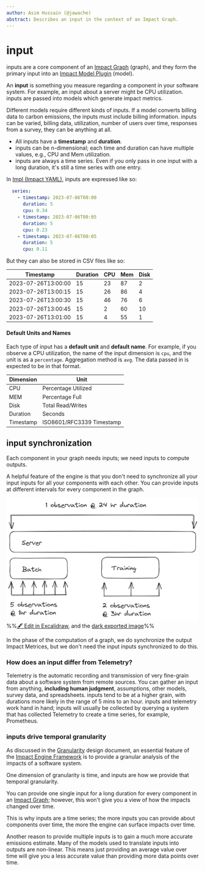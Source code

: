 ```yaml
---
author: Asim Hussain (@jawache)
abstract: Describes an input in the context of an Impact Graph.
---
```


# input

inputs are a core component of an [Impact Graph](Impact%20Graph.md) (graph), and they form the primary input into an [Impact Model Plugin](Impact%20Model%20Plugin.md) (model).

An **input** is something you measure regarding a component in your software system. For example, an input about a server might be CPU utilization. inputs are passed into models which generate impact metrics.

Different models require different kinds of inputs. If a model converts billing data to carbon emissions, the inputs must include billing information. inputs can be varied, billing data, utilization, number of users over time, responses from a survey, they can be anything at all.

- All inputs have a **timestamp** and **duration**.
- inputs can be n-dimensional; each time and duration can have multiple values, e.g., CPU and Mem utilization.
- inputs are always a time series. Even if you only pass in one input with a long duration, it's still a time series with one entry.

In [Impl (Impact YAML)](Impl%20(Impact%20YAML).md), inputs are expressed like so:

```yaml
  series:      
	- timestamp: 2023-07-06T00:00
	  duration: 5
	  cpu: 0.34
	- timestamp: 2023-07-06T00:05
	  duration: 5
	  cpu: 0.23
	- timestamp: 2023-07-06T00:05
	  duration: 5
	  cpu: 0.11
```

But they can also be stored in CSV files like so:

| Timestamp           | Duration | CPU | Mem | Disk |
| ------------------- | -------- | --- | --- | ---- |
| 2023-07-26T13:00:00 | 15       | 23  | 87  | 2    |
| 2023-07-26T13:00:15 | 15       | 26  | 86  | 4    |
| 2023-07-26T13:00:30 | 15       | 46  | 76  | 6    |
| 2023-07-26T13:00:45 | 15       | 2   | 60  | 10   |
| 2023-07-26T13:01:00 | 15       | 4   | 55  | 1    |

#### Default Units and Names

Each type of input has a **default unit** and **default name**. For example, if you observe a CPU utilization, the name of the input dimension is `cpu`, and the unit is as a `percentage`. Aggregation method is `avg`. The data passed in is expected to be in that format.


| Dimension | Unit                      |
| --------- | ------------------------- |
| CPU       | Percentage Utilized       |
| MEM       | Percentage Full           |
| Disk      | Total Read/Writes         |
| Duration  | Seconds                   |
| Timestamp | ISO8601/RFC3339 Timestamp |



## input synchronization

Each component in your graph needs inputs; we need inputs to compute outputs.

A helpful feature of the engine is that you don't need to synchronize all your input inputs for all your components with each other. You can provide inputs at different intervals for every component in the graph. 

![](images/72efce519e8c2264406864148a8a3151.png)
%%[🖋 Edit in Excalidraw](inputs%20-%20Synchronization.excalidraw.md), and the [dark exported image](inputs%20-%20Synchronization.excalidraw.dark.png)%%

In the [](Computation%20Pipeline.md#Normalization|Normalization) phase of the computation of a graph, we do synchronize the output Impact Metrices, but we don't need the input inputs synchronized to do this.

### How does an input differ from Telemetry?

Telemetry is the automatic recording and transmission of very fine-grain data about a software system from remote sources. You can gather an input from anything, **including human judgment**, assumptions, other models, survey data, and spreadsheets. inputs tend to be at a higher grain, with durations more likely in the range of 5 mins to an hour. inputs and telemetry work hand in hand; inputs will usually be collected by querying a system that has collected Telemetry to create a time series, for example, Prometheus.

### inputs drive temporal granularity

As discussed in the [Granularity](Granularity.md) design document, an essential feature of the [Impact Engine Framework](Impact%20Engine%20Framework.md) is to provide a granular analysis of the impacts of a software system.

One dimension of granularity is time, and inputs are how we provide that temporal granularity.

You can provide one single input for a long duration for every component in an [Impact Graph](Impact%20Graph.md); however, this won't give you a view of how the impacts changed over time. 

This is why inputs are a time series; the more inputs you can provide about components over time, the more the engine can surface impacts over time.

Another reason to provide multiple inputs is to gain a much more accurate emissions estimate. Many of the models used to translate inputs into outputs are non-linear. This means just providing an average value over time will give you a less accurate value than providing more data points over time.
